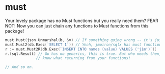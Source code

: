 # must
Your lovely package has no Must functions but you really need them? FEAR NOT! Now you can just chain any functions to Must functions from this package!

```go
must.Must(json.Unmarshal(b, &v) // If something going wrong -- it's just panic!
must.Must2(db.Exec(`SELECT 1`)) // Yeah, jmoiron/sqlx has must function, BUT what if you don't have it?
r := must.Must2R(db.Exec(`INSERT INTO names (value) VALUES ('jim')`))
r.(sql.Result) // Go has no generics, this is true. But who needs them, if you 
              // know what returning from your functions!

// And so on.
```
